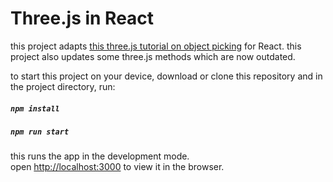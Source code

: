 
# Three.js in React 

this project adapts [this three.js tutorial on object picking](https://soledadpenades.com/articles/three-js-tutorials/object-picking/) for React. this project also updates some three.js methods which are now outdated. 

to start this project on your device, download or clone this repository and in the project directory, run:

##### `npm install`
##### `npm run start`

this runs the app in the development mode.<br />
open [http://localhost:3000](http://localhost:3000) to view it in the browser.